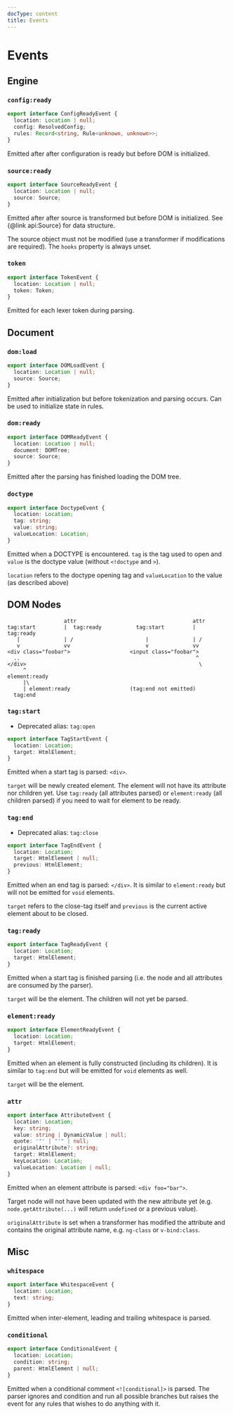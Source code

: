 ```yaml
---
docType: content
title: Events
---
```


# Events

## Engine

### `config:ready`

```typescript nocompile
export interface ConfigReadyEvent {
  location: Location | null;
  config: ResolvedConfig;
  rules: Record<string, Rule<unknown, unknown>>;
}
```

Emitted after after configuration is ready but before DOM is initialized.

### `source:ready`

```typescript nocompile
export interface SourceReadyEvent {
  location: Location | null;
  source: Source;
}
```

Emitted after after source is transformed but before DOM is initialized.
See {@link api:Source} for data structure.

The source object must not be modified (use a transformer if modifications are required).
The `hooks` property is always unset.

### `token`

```typescript nocompile
export interface TokenEvent {
  location: Location | null;
  token: Token;
}
```

Emitted for each lexer token during parsing.

## Document

### `dom:load`

```typescript nocompile
export interface DOMLoadEvent {
  location: Location | null;
  source: Source;
}
```

Emitted after initialization but before tokenization and parsing occurs.
Can be used to initialize state in rules.

### `dom:ready`

```typescript nocompile
export interface DOMReadyEvent {
  location: Location | null;
  document: DOMTree;
  source: Source;
}
```

Emitted after the parsing has finished loading the DOM tree.

### `doctype`

```typescript nocompile
export interface DoctypeEvent {
  location: Location;
  tag: string;
  value: string;
  valueLocation: Location;
}
```

Emitted when a DOCTYPE is encountered.
`tag` is the tag used to open and `value` is the doctype value (without `<!doctype` and `>`).

`location` refers to the doctype opening tag and `valueLocation` to the value (as described above)

## DOM Nodes

```plaintext
                  attr                                     attr
tag:start         |  tag:ready           tag:start         |  tag:ready
   |              | /                       |              | /
   v              vv                        v              vv
<div class="foobar">                   <input class="foobar">
  ..                                                        ^
</div>                                                       \
     ^                                                        element:ready
     |\
     | element:ready                   (tag:end not emitted)
  tag:end
```

### `tag:start`

- Deprecated alias: `tag:open`

```typescript nocompile
export interface TagStartEvent {
  location: Location;
  target: HtmlElement;
}
```

Emitted when a start tag is parsed: `<div>`.

`target` will be newly created element.
The element will not have its attribute nor children yet.
Use `tag:ready` (all attributes parsed) or `element:ready` (all children parsed) if you need to wait for element to be ready.

### `tag:end`

- Deprecated alias: `tag:close`

```typescript nocompile
export interface TagEndEvent {
  location: Location;
  target: HtmlElement | null;
  previous: HtmlElement;
}
```

Emitted when an end tag is parsed: `</div>`.
It is similar to `element:ready` but will not be emitted for `void` elements.

`target` refers to the close-tag itself and `previous` is the current active element about to be closed.

### `tag:ready`

```typescript nocompile
export interface TagReadyEvent {
  location: Location;
  target: HtmlElement;
}
```

Emitted when a start tag is finished parsing (i.e. the node and all attributes are consumed by the parser).

`target` will be the element.
The children will not yet be parsed.

### `element:ready`

```typescript nocompile
export interface ElementReadyEvent {
  location: Location;
  target: HtmlElement;
}
```

Emitted when an element is fully constructed (including its children).
It is similar to `tag:end` but will be emitted for `void` elements as well.

`target` will be the element.

### `attr`

```typescript nocompile
export interface AttributeEvent {
  location: Location;
  key: string;
  value: string | DynamicValue | null;
  quote: '"' | "'" | null;
  originalAttribute?: string;
  target: HtmlElement;
  keyLocation: Location;
  valueLocation: Location | null;
}
```

Emitted when an element attribute is parsed: `<div foo="bar">`.

Target node will not have been updated with the new attribute yet (e.g. `node.getAttribute(...)` will return `undefined` or a previous value).

`originalAttribute` is set when a transformer has modified the attribute and contains the original attribute name, e.g. `ng-class` or `v-bind:class`.

## Misc

### `whitespace`

```typescript nocompile
export interface WhitespaceEvent {
  location: Location;
  text: string;
}
```

Emitted when inter-element, leading and trailing whitespace is parsed.

### `conditional`

```typescript nocompile
export interface ConditionalEvent {
  location: Location;
  condition: string;
  parent: HtmlElement | null;
}
```

Emitted when a conditional comment `<![conditional]>` is parsed.
The parser ignores and condition and run all possible branches but raises the event for any rules that wishes to do anything with it.
